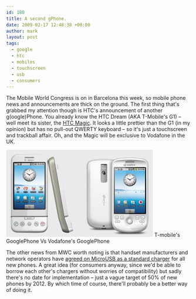 ```yaml
---
id: 180
title: A second gPhone.
date: 2009-02-17 12:48:38 +00:00
author: mark
layout: post
tags:
  - google
  - htc
  - mobiles
  - touchscreen
  - usb
  - consumers
---
```

The Mobile World Congress is on in Barcelona this week, so mobile phone news and announcements are thick on the ground. The first thing that's grabbed my attention though is HTC's announcement of another g(oogle)Phone. You already know the HTC Dream (AKA T-Mobile's G1) &#8211; well meet its sister, the [HTC Magic](http://www.reghardware.co.uk/2009/02/17/mwc_htc_vodafone_intro_magic/). It looks a little prettier than the G1 (in my opinion) but has no pull-out QWERTY keyboard &#8211; so it's just a touchscreen and trackball affair. Oh, and the Magic will be exclusive to Vodafone in the UK.

![googlephones](/images/fromwp/2009/02/googlephones.jpg)
T-mobile's GooglePhone Vs Vodafone's GooglePhone

The other news from MWC worth noting is that handset manufacturers and network operators have [agreed on MicroUSB as a standard charger](http://www.theregister.co.uk/2009/02/17/standard_charger/) for all new phones. A great idea (for consumers anyway, since we'd be able to borrow each other's chargers without worries of compatibility) but sadly there's no date for implementation &#8211; just a vague target of 50% of new phones by 2012. By which time of course, there'll probably be a better way of doing it.
